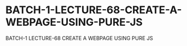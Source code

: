# BATCH-1-LECTURE-68-CREATE-A-WEBPAGE-USING-PURE-JS
BATCH-1 LECTURE-68 CREATE A WEBPAGE USING PURE JS
